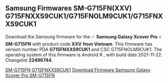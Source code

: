 <h2>Samsung Firmwares SM-G715FN(XXV) G715FNXXS9CUK1/G715FNOLM9CUK1/G715FNXXS9CUK1</h2>
Download the Samsung firmware for the ✅ <strong>Samsung Galaxy Xcover Pro </strong> ⭐ <strong>SM-G715FN</strong> with product code <strong>XXV</strong> <strong> from Vietnam</strong>. This firmware has version number PDA <strong>G715FNXXS9CUK1</strong> and CSC G715FNOLM9CUK1. The operating system of this firmware is Android R , with build date 2021-11-22. Changelist <strong>22496744</strong>.


[SM-G715FN](https://samfirm.shop/samsung/model/SM-G715FN)
[G715FNXXS9CUK1](https://samfirm.shop/samsung/pda/G715FNXXS9CUK1)
[Download Firmware Samsung Galaxy Xcover Pro SM-G715FN](https://samfirm.shop/samsung/firmware/476434)
